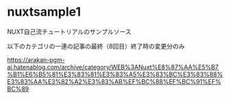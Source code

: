 # nuxtsample1
NUXT自己流チュートリアルのサンプルソース

以下のカテゴリの一連の記事の最終（8回目）終了時の変更分のみ

https://arakan-pgm-ai.hatenablog.com/archive/category/WEB%3ANuxt%E8%87%AA%E5%B7%B1%E6%B5%81%E3%83%81%E3%83%A5%E3%83%BC%E3%83%88%E3%83%AA%E3%82%A2%E3%83%AB%EF%BC%88%EF%BC%91%EF%BC%89


